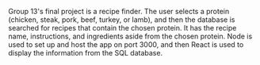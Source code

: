 Group 13's final project is a recipe finder. The user selects a protein (chicken, steak, pork, beef, turkey, or lamb), and then the database is searched for recipes that contain the chosen protein. It has the recipe name, instructions, and ingredients aside from the chosen protein. Node is used to set up and host the app on port 3000, and then React is used to display the information from the SQL database.
